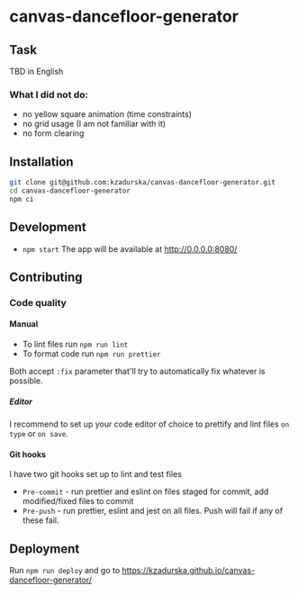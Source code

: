 # canvas-dancefloor-generator

## Task

TBD in English

### What I did not do:

 - no yellow square animation (time constraints)
 - no grid usage (I am not familiar with it)
 - no form clearing

## Installation

```bash
git clone git@github.com:kzadurska/canvas-dancefloor-generator.git
cd canvas-dancefloor-generator
npm ci
```

## Development

* `npm start`
The app will be available at http://0.0.0.0:8080/

## Contributing
### Code quality
#### Manual

* To lint files run `npm run lint`
* To format code run `npm run prettier`

Both accept `:fix` parameter that'll try to automatically fix whatever is possible.

##### Editor

I recommend to set up your code editor of choice to prettify and lint files `on type` or `on save`.

#### Git hooks
I have two git hooks set up to lint and test files

* `Pre-commit` - run prettier and eslint on files staged for commit, add modified/fixed files to commit
* `Pre-push` - run prettier, eslint and jest on all files. Push will fail if any of these fail.

## Deployment
Run `npm run deploy` and go to https://kzadurska.github.io/canvas-dancefloor-generator/